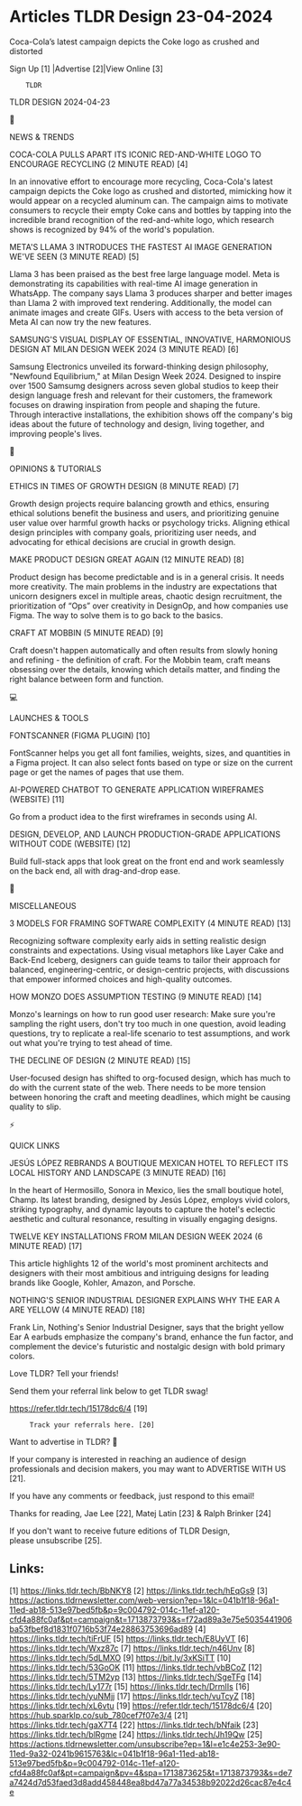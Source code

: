 # Articles TLDR Design 23-04-2024

Coca-Cola’s latest campaign depicts the Coke logo as crushed and
distorted  

 Sign Up [1] |Advertise [2]|View Online [3] 

		TLDR 

TLDR DESIGN 2024-04-23

📱 

NEWS & TRENDS

 COCA-COLA PULLS APART ITS ICONIC RED-AND-WHITE LOGO TO ENCOURAGE
RECYCLING (2 MINUTE READ) [4] 

 In an innovative effort to encourage more recycling, Coca-Cola's
latest campaign depicts the Coke logo as crushed and distorted,
mimicking how it would appear on a recycled aluminum can. The campaign
aims to motivate consumers to recycle their empty Coke cans and
bottles by tapping into the incredible brand recognition of the
red-and-white logo, which research shows is recognized by 94% of the
world's population. 

 META'S LLAMA 3 INTRODUCES THE FASTEST AI IMAGE GENERATION WE'VE SEEN
(3 MINUTE READ) [5] 

 Llama 3 has been praised as the best free large language model. Meta
is demonstrating its capabilities with real-time AI image generation
in WhatsApp. The company says Llama 3 produces sharper and better
images than Llama 2 with improved text rendering. Additionally, the
model can animate images and create GIFs. Users with access to the
beta version of Meta AI can now try the new features. 

 SAMSUNG'S VISUAL DISPLAY OF ESSENTIAL, INNOVATIVE, HARMONIOUS DESIGN
AT MILAN DESIGN WEEK 2024 (3 MINUTE READ) [6] 

 Samsung Electronics unveiled its forward-thinking design philosophy,
"Newfound Equilibrium," at Milan Design Week 2024. Designed to inspire
over 1500 Samsumg designers across seven global studios to keep their
design language fresh and relevant for their customers, the framework
focuses on drawing inspiration from people and shaping the future.
Through interactive installations, the exhibition shows off the
company's big ideas about the future of technology and design, living
together, and improving people's lives. 

🚀 

OPINIONS & TUTORIALS

 ETHICS IN TIMES OF GROWTH DESIGN (8 MINUTE READ) [7] 

 Growth design projects require balancing growth and ethics, ensuring
ethical solutions benefit the business and users, and prioritizing
genuine user value over harmful growth hacks or psychology tricks.
Aligning ethical design principles with company goals, prioritizing
user needs, and advocating for ethical decisions are crucial in growth
design. 

 MAKE PRODUCT DESIGN GREAT AGAIN (12 MINUTE READ) [8] 

 Product design has become predictable and is in a general crisis. It
needs more creativity. The main problems in the industry are
expectations that unicorn designers excel in multiple areas, chaotic
design recruitment, the prioritization of “Ops” over creativity in
DesignOp, and how companies use Figma. The way to solve them is to go
back to the basics. 

 CRAFT AT MOBBIN (5 MINUTE READ) [9] 

 Craft doesn't happen automatically and often results from slowly
honing and refining - the definition of craft. For the Mobbin team,
craft means obsessing over the details, knowing which details matter,
and finding the right balance between form and function. 

💻 

LAUNCHES & TOOLS

 FONTSCANNER (FIGMA PLUGIN) [10] 

 FontScanner helps you get all font families, weights, sizes, and
quantities in a Figma project. It can also select fonts based on type
or size on the current page or get the names of pages that use them. 

 AI-POWERED CHATBOT TO GENERATE APPLICATION WIREFRAMES (WEBSITE) [11] 

 Go from a product idea to the first wireframes in seconds using AI. 

 DESIGN, DEVELOP, AND LAUNCH PRODUCTION-GRADE APPLICATIONS WITHOUT
CODE (WEBSITE) [12] 

 Build full-stack apps that look great on the front end and work
seamlessly on the back end, all with drag-and-drop ease. 

🎁 

MISCELLANEOUS

 3 MODELS FOR FRAMING SOFTWARE COMPLEXITY (4 MINUTE READ) [13] 

 Recognizing software complexity early aids in setting realistic
design constraints and expectations. Using visual metaphors like Layer
Cake and Back-End Iceberg, designers can guide teams to tailor their
approach for balanced, engineering-centric, or design-centric
projects, with discussions that empower informed choices and
high-quality outcomes. 

 HOW MONZO DOES ASSUMPTION TESTING (9 MINUTE READ) [14] 

 Monzo's learnings on how to run good user research: Make sure you're
sampling the right users, don't try too much in one question, avoid
leading questions, try to replicate a real-life scenario to test
assumptions, and work out what you're trying to test ahead of time. 

 THE DECLINE OF DESIGN (2 MINUTE READ) [15] 

 User-focused design has shifted to org-focused design, which has much
to do with the current state of the web. There needs to be more
tension between honoring the craft and meeting deadlines, which might
be causing quality to slip. 

⚡ 

QUICK LINKS

 JESÚS LÓPEZ REBRANDS A BOUTIQUE MEXICAN HOTEL TO REFLECT ITS LOCAL
HISTORY AND LANDSCAPE (3 MINUTE READ) [16] 

 In the heart of Hermosillo, Sonora in Mexico, lies the small boutique
hotel, Champ. Its latest branding, designed by Jesús López, employs
vivid colors, striking typography, and dynamic layouts to capture the
hotel's eclectic aesthetic and cultural resonance, resulting in
visually engaging designs. 

 TWELVE KEY INSTALLATIONS FROM MILAN DESIGN WEEK 2024 (6 MINUTE READ)
[17] 

 This article highlights 12 of the world's most prominent architects
and designers with their most ambitious and intriguing designs for
leading brands like Google, Kohler, Amazon, and Porsche. 

 NOTHING'S SENIOR INDUSTRIAL DESIGNER EXPLAINS WHY THE EAR A ARE
YELLOW (4 MINUTE READ) [18] 

 Frank Lin, Nothing's Senior Industrial Designer, says that the bright
yellow Ear A earbuds emphasize the company's brand, enhance the fun
factor, and complement the device's futuristic and nostalgic design
with bold primary colors. 

Love TLDR? Tell your friends!

 Send them your referral link below to get TLDR swag! 

 https://refer.tldr.tech/15178dc6/4 [19] 

		 Track your referrals here. [20] 

Want to advertise in TLDR? 📰

 If your company is interested in reaching an audience of design
professionals and decision makers, you may want to ADVERTISE WITH US
[21]. 

 If you have any comments or feedback, just respond to this email! 

Thanks for reading, 
Jae Lee [22], Matej Latin [23] & Ralph Brinker [24] 

If you don't want to receive future editions of TLDR Design,
please unsubscribe [25]. 

 

Links:
------
[1] https://links.tldr.tech/BbNKY8
[2] https://links.tldr.tech/hEqGs9
[3] https://actions.tldrnewsletter.com/web-version?ep=1&lc=041b1f18-96a1-11ed-ab18-513e97bed5fb&p=9c004792-014c-11ef-a120-cfd4a88fc0af&pt=campaign&t=1713873793&s=f72ad89a3e75e5035441906ba53fbef8d1831f0716b53f74e28863753696ad89
[4] https://links.tldr.tech/tiFrUF
[5] https://links.tldr.tech/E8UyVT
[6] https://links.tldr.tech/Wxz87c
[7] https://links.tldr.tech/n46Unv
[8] https://links.tldr.tech/5dLMXO
[9] https://bit.ly/3xKSiTT
[10] https://links.tldr.tech/53GoOK
[11] https://links.tldr.tech/vbBCoZ
[12] https://links.tldr.tech/5TM2yp
[13] https://links.tldr.tech/SgeTFg
[14] https://links.tldr.tech/Ly177r
[15] https://links.tldr.tech/DrmIIs
[16] https://links.tldr.tech/yuNMjj
[17] https://links.tldr.tech/vuTcyZ
[18] https://links.tldr.tech/xL6vtu
[19] https://refer.tldr.tech/15178dc6/4
[20] https://hub.sparklp.co/sub_780cef7f07e3/4
[21] https://links.tldr.tech/gaX7T4
[22] https://links.tldr.tech/bNfaik
[23] https://links.tldr.tech/blRgme
[24] https://links.tldr.tech/Jh19Qw
[25] https://actions.tldrnewsletter.com/unsubscribe?ep=1&l=e1c4e253-3e90-11ed-9a32-0241b9615763&lc=041b1f18-96a1-11ed-ab18-513e97bed5fb&p=9c004792-014c-11ef-a120-cfd4a88fc0af&pt=campaign&pv=4&spa=1713873625&t=1713873793&s=de7a7424d7d53faed3d8add458448ea8bd47a77a34538b92022d26cac87e4c4e